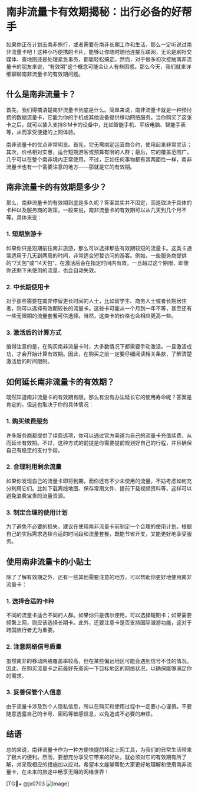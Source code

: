 # 南非流量卡有效期揭秘：出行必备的好帮手

如果你正在计划去南非旅行，或者需要在南非长期工作和生活，那么一定听说过南非流量卡吧！这种小巧便携的卡片，能够让你随时随地连接互联网，无论是刷社交媒体、查地图还是处理紧急事务，都能轻松搞定。然而，对于很多初次接触南非流量卡的朋友来说，“有效期”这个概念可能会让人有些困惑。那么今天，我们就来详细聊聊南非流量卡的有效期问题。

## 什么是南非流量卡？

首先，我们得搞清楚南非流量卡到底是什么。简单来说，南非流量卡就是一种预付费的数据流量卡，它能为你的手机或其他设备提供移动网络服务。当你购买了这张卡之后，就可以插入支持SIM卡的设备中，比如智能手机、平板电脑、智能手表等，从而享受便捷的上网体验。

南非流量卡的优点非常明显。首先，它无需绑定运营商合约，使用起来非常灵活；其次，价格相对实惠，适合短期游客或预算有限的人群；最后，它的覆盖范围广，几乎可以在整个南非境内正常使用。不过，正如任何事物都有其两面性一样，南非流量卡也有一个需要注意的地方——那就是它的有效期。

## 南非流量卡的有效期是多少？

那么，南非流量卡的有效期到底是多久呢？答案其实并不固定，而是取决于具体的卡种以及服务商的政策。一般来说，南非流量卡的有效期可以从几天到几个月不等。具体来说：

### 1. 短期旅游卡
如果你只是短期前往南非旅游，那么可以选择那些有效期较短的流量卡。这类卡通常适用于几天到两周的时间，非常适合短暂访问的游客。例如，一些服务商提供的“7天包”或“14天包”，在激活后会在指定时间内有效。一旦超过这个期限，即使你还剩下未使用的流量，也会自动失效。

### 2. 中长期使用卡
对于那些需要在南非停留更长时间的人士，比如留学生、商务人士或者长期居住者，则可以选择有效期较长的流量卡。这些卡可能从一个月到一年不等，甚至还有一些无限期的流量套餐可供选择。当然，这类卡的价格也会相应更高一些。

### 3. 激活后的计算方式
值得注意的是，在购买南非流量卡时，大多数情况下都需要手动激活。一旦激活成功，才会开始计算有效期。因此，在购买之前一定要仔细阅读相关条款，了解清楚激活后的时间限制。

## 如何延长南非流量卡的有效期？

既然知道南非流量卡的有效期有限，那么有没有办法延长它的使用寿命呢？答案是肯定的，但这也取决于你的具体情况：

### 1. 购买续费服务
许多服务商都提供了续费选项，你可以通过官方渠道为自己的流量卡充值续费，从而延长有效期。不过，这种方式的前提是你需要提前规划好自己的行程，并且确保自己有稳定的支付手段。

### 2. 合理利用剩余流量
如果你发现自己的流量卡即将到期，而你还有不少未使用的流量，不妨考虑如何充分利用它们。比如下载离线地图、保存常用文件、提前下载视频资料等，这样可以避免浪费宝贵的流量资源。

### 3. 制定合理的使用计划
为了避免不必要的损失，建议在使用南非流量卡前制定一个合理的使用计划。根据自己的实际需求选择合适的时间段和流量套餐，既能节省开支，又能更好地享受服务。

## 使用南非流量卡的小贴士

除了了解有效期之外，还有一些其他需要注意的地方，可以帮助你更好地使用南非流量卡：

### 1. 选择合适的卡种
不同的流量卡适合不同的人群。如果你只是偶尔使用，可以选择短期卡；如果需要频繁上网，则应该选择长期卡。此外，还要注意卡是否支持国际漫游功能，这对于跨国旅行者尤为重要。

### 2. 注意网络信号质量
虽然南非的移动网络覆盖率较高，但在某些偏远地区可能会遇到信号不佳的情况。因此，在购买流量卡之前最好先查询一下目标地区的网络状况，以确保能够满足你的需求。

### 3. 妥善保管个人信息
由于流量卡涉及到个人隐私信息，所以在购买和使用过程中一定要小心谨慎。不要随意透露自己的卡号、密码等敏感信息，以免造成不必要的麻烦。

## 结语

总的来说，南非流量卡作为一种方便快捷的移动上网工具，为我们的日常生活带来了极大的便利。然而，要想充分享受它带来的好处，就必须对它的有效期有所了解，并采取相应的措施加以应对。希望本文能够帮助大家更好地理解和使用南非流量卡，在未来的旅途中畅享无阻的网络世界！

[TG💪+ @jx0703 ![Image](https://github.com/user-attachments/assets/dbca1d08-cadb-493c-b0ec-ad6f7a83f270)]